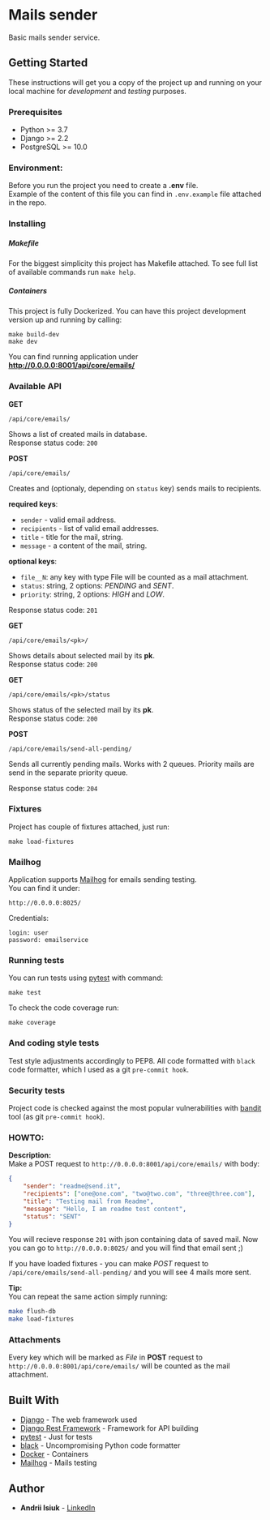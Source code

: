 # Mails sender

Basic mails sender service.

## Getting Started

These instructions will get you a copy of the project up and running on your local machine for _development_ and _testing_ purposes.

### Prerequisites

* Python >= 3.7 <br />
* Django >= 2.2 <br />
* PostgreSQL >= 10.0 <br />


### Environment:
Before you run the project you need to create a **.env** file.<br>
Example of the content of this file you can find in `.env.example` file attached in the repo.

### Installing
##### Makefile
For the biggest simplicity this project has Makefile attached. To see full list of available commands run `make help`.<br>

##### Containers
This project is fully Dockerized. You can have this project development version up and running by calling:<br>
```
make build-dev
make dev
```
You can find running application under **http://0.0.0.0:8001/api/core/emails/**

### Available API
**GET**
```
/api/core/emails/
```
Shows a list of created mails in database.<br>
Response status code: `200`<br>

**POST**
```
/api/core/emails/
```
Creates and (optionaly, depending on `status` key) sends mails to recipients.<br>

**required keys**:<br>
- `sender` - valid email address.<br>
- `recipients` - list of valid email addresses.<br>
- `title` - title for the mail, string.<br>
- `message` - a content of the mail, string.<br>

**optional keys**:<br>
 - `file__N`: any key with type File will be counted as a mail attachment.
 - `status`: string, 2 options: *PENDING* and *SENT*.<br>
 - `priority`: string, 2 options: *HIGH* and *LOW*.<br>

Response status code: `201`

**GET**
```
/api/core/emails/<pk>/
```
Shows details about selected mail by its **pk**.<br>
Response status code: `200`

**GET**
```
/api/core/emails/<pk>/status
```
Shows status of the selected mail by its **pk**.<br>
Response status code: `200`

**POST**
```
/api/core/emails/send-all-pending/
```
Sends all currently pending mails. Works with 2 queues. Priority mails are send in the separate priority queue.<br>

Response status code: `204`
### Fixtures
Project has couple of fixtures attached, just run:
```
make load-fixtures
```


### Mailhog
Application supports [Mailhog](https://github.com/mailhog/MailHog) for emails sending testing.<br>
You can find it under:<br>
```
http://0.0.0.0:8025/
```
Credentials:
```
login: user
password: emailservice
```

### Running tests
You can run tests using [pytest](https://docs.pytest.org/en/latest/) with command:
```
make test
```
To check the code coverage run:
```
make coverage
```

### And coding style tests

Test style adjustments accordingly to PEP8. All code formatted with `black` code formatter, which I used as a git `pre-commit hook`.


### Security tests

Project code is checked against the most popular vulnerabilities with [bandit](https://bandit.readthedocs.io/en/latest/) tool (as git `pre-commit hook`).


### HOWTO:
**Description:**<br />
Make a POST request to `http://0.0.0.0:8001/api/core/emails/` with body:
```json
{
    "sender": "readme@send.it",
    "recipients": ["one@one.com", "two@two.com", "three@three.com"],
    "title": "Testing mail from Readme",
    "message": "Hello, I am readme test content",
    "status": "SENT"
}
```
You will recieve response `201` with json containing data of saved mail. Now you can go to `http://0.0.0.0:8025/` and you will find that email sent ;)

If you have loaded fixtures - you can make *POST* request to `/api/core/emails/send-all-pending/` and you will see 4 mails more sent.

**Tip:**<br />
You can repeat the same action simply running:
```bash
make flush-db
make load-fixtures
```
### Attachments
Every key which will be marked as *File* in **POST** request to `http://0.0.0.0:8001/api/core/emails/` will be counted as the mail attachment.

## Built With

* [Django](https://docs.djangoproject.com/en/2.2/) - The web framework used
* [Django Rest Framework](https://www.django-rest-framework.org/) - Framework for API building
* [pytest](https://docs.pytest.org/en/latest/) - Just for tests
* [black](https://github.com/psf/black) - Uncompromising Python code formatter
* [Docker](https://docs.docker.com/) - Containers
* [Mailhog](https://github.com/mailhog/MailHog) - Mails testing



## Author

* **Andrii Isiuk** - [LinkedIn](https://www.linkedin.com/in/andrii-isiuk/)
